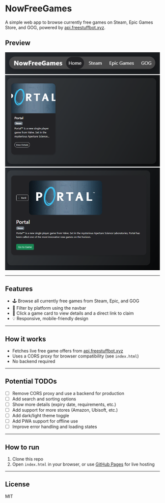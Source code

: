 # NowFreeGames

A simple web app to browse currently free games on Steam, Epic Games Store, and GOG, powered by [api.freestuffbot.xyz](https://api.freestuffbot.xyz/).

## Preview

![Navbar and Home](images/navbar-home.png)
![Game Cards](images/game-cards.png)
![Game Detail](images/game-detail.png)

---

## Features

- 🕹️ Browse all currently free games from Steam, Epic, and GOG
- 🔎 Filter by platform using the navbar
- 📄 Click a game card to view details and a direct link to claim
- 💡 Responsive, mobile-friendly design

---

## How it works

- Fetches live free game offers from [api.freestuffbot.xyz](https://api.freestuffbot.xyz/)
- Uses a CORS proxy for browser compatibility (see `index.html`)
- No backend required

---

## Potential TODOs

- [ ] Remove CORS proxy and use a backend for production
- [ ] Add search and sorting options
- [ ] Show more details (expiry date, requirements, etc.)
- [ ] Add support for more stores (Amazon, Ubisoft, etc.)
- [ ] Add dark/light theme toggle
- [ ] Add PWA support for offline use
- [ ] Improve error handling and loading states

---

## How to run

1. Clone this repo
2. Open `index.html` in your browser, or use [GitHub Pages](https://pages.github.com/) for live hosting

---

## License

MIT
